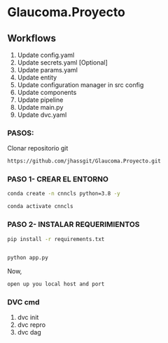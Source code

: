 # Glaucoma.Proyecto
## Workflows

1. Update config.yaml
2. Update secrets.yaml [Optional]
3. Update params.yaml
4. Update entity
5. Update configuration manager in src config
6. Update components
7. Update pipeline 
8. Update main.py
9. Update dvc.yaml



### PASOS:

Clonar repositorio git

```bash
https://github.com/jhassgit/Glaucoma.Proyecto.git
```
### PASO 1- CREAR EL ENTORNO

```bash
conda create -n cnncls python=3.8 -y
```

```bash
conda activate cnncls
```


### PASO 2- INSTALAR REQUERIMIENTOS
```bash
pip install -r requirements.txt
```


```bash

python app.py
```

Now,
```bash
open up you local host and port
```


### DVC cmd

1. dvc init
2. dvc repro
3. dvc dag




